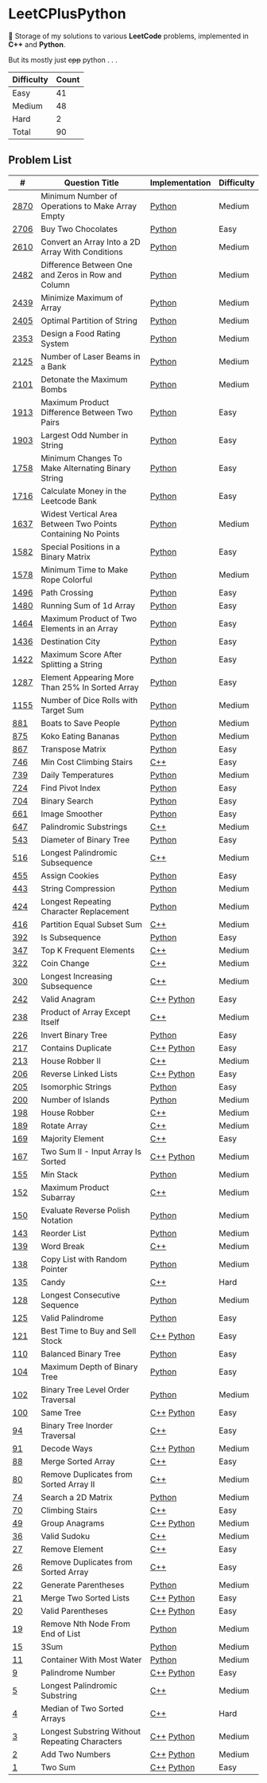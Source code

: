 # LeetCPlusPython

🚀 Storage of my solutions to various **LeetCode** problems, implemented in
**C++** and **Python**.

But its mostly just ~~cpp~~ python . . .

| Difficulty | Count |
|------------|-------|
| Easy       | 41    |
| Medium     | 48    |
| Hard       | 2     |
| Total      | 90    |

## Problem List

| #                                                                                                                                  | Question Title                                               | Implementation                                                                                    | Difficulty |
|------------------------------------------------------------------------------------------------------------------------------------|--------------------------------------------------------------|---------------------------------------------------------------------------------------------------|------------|
| [2870](https://leetcode.com/problems/minimum-number-of-operations-to-make-array-empty/)                                            | Minimum Number of Operations to Make Array Empty             | [Python](./Medium/MinimumNumberofOperationstoMakeArrayEmpty.py)                                   | Medium     |
| [2706](https://leetcode.com/problems/buy-two-chocolates/)                                                                          | Buy Two Chocolates                                           | [Python](./Easy/BuyTwoChocolates.py)                                                              | Easy       |
| [2610](https://leetcode.com/problems/convert-an-array-into-a-2d-array-with-conditions/?envType=daily-question&envId=2024-01-02)    | Convert an Array Into a 2D Array With Conditions             | [Python](./Medium/ConvertAnArrayIntoA2DArrayWithConditions.py)                                    | Medium     |
| [2482](https://leetcode.com/problems/difference-between-ones-and-zeros-in-row-and-column/?envType=daily-question&envId=2023-12-14) | Difference Between One and Zeros in Row and Column           | [Python](./Medium/DifferenceBetweenOneAndZerosInRowAndColumn.py)                                  | Medium     |
| [2439](https://leetcode.com/problems/minimize-maximum-of-array/)                                                                   | Minimize Maximum of Array                                    | [Python](./Medium/MinimizeMaxofArray.py)                                                          | Medium     |
| [2405](https://leetcode.com/problems/optimal-partition-of-string/)                                                                 | Optimal Partition of String                                  | [Python](./Medium/OptimalPartitionofStrings.py)                                                   | Medium     |
| [2353](https://leetcode.com/problems/design-a-food-rating-system/?envType=daily-question&envId=2023-12-17)                         | Design a Food Rating System                                  | [Python](./Medium/DesignAFoodRatingSystem.py)                                                     | Medium     |
| [2125](https://leetcode.com/problems/number-of-laser-beams-in-a-bank/)                                                             | Number of Laser Beams in a Bank                              | [Python](./Medium/NumberofLaserBeamsinaBank.py)                                                   | Medium     |
| [2101](https://leetcode.com/problems/detonate-the-maximum-bombs/)                                                                  | Detonate the Maximum Bombs                                   | [Python](./Medium/DetonateMaxBombs.py)                                                            | Medium     |
| [1913](https://leetcode.com/problems/maximum-product-difference-between-two-pairs/)                                                | Maximum Product Difference Between Two Pairs                 | [Python](./Easy/MaximumProductDifferenceBetweenTwoPairs.py)                                       | Easy       |
| [1903](https://leetcode.com/problems/largest-odd-number-in-string/?envType=daily-question&envId=2023-12-07)                        | Largest Odd Number in String                                 | [Python](./Easy/LargestOddNumberinString.py)                                                      | Easy       |
| [1758](https://leetcode.com/problems/minimum-changes-to-make-alternating-binary-string/)                                           | Minimum Changes To Make Alternating Binary String            | [Python](./Easy/MinimumChangesToMakeAlternatingBinaryString.py)                                   | Easy       |
| [1716](https://leetcode.com/problems/calculate-money-in-leetcode-bank/?envType=daily-question&envId=2023-12-06)                    | Calculate Money in the Leetcode Bank                         | [Python](./Easy/CalculateMoneyinLeetcodeBank.py)                                                  | Easy       |
| [1637](https://leetcode.com/problems/widest-vertical-area-between-two-points-containing-no-points/)                                | Widest Vertical Area Between Two Points Containing No Points | [Python](./Easy/WidestVerticalAreaBetweenTwoPointsContainingNoPoints.py)                          | Medium     |
| [1582](https://leetcode.com/problems/special-positions-in-a-binary-matrix/?envType=daily-question&envId=2023-12-13)                | Special Positions in a Binary Matrix                         | [Python](./Easy/SpecialPositionsInABinaryMatrix.py)                                               | Easy       |
| [1578](https://leetcode.com/problems/minimum-time-to-make-rope-colorful/)                                                          | Minimum Time to Make Rope Colorful                           | [Python](./Medium/MinimumTimeToMakeRopeColorful.py)                                               | Medium     |
| [1496](https://leetcode.com/problems/path-crossing/)                                                                               | Path Crossing                                                | [Python](./Easy/PathCrossing.py)                                                                  | Easy       |
| [1480](https://leetcode.com/problems/running-sum-of-1d-array/)                                                                     | Running Sum of 1d Array                                      | [Python](./Easy/RunningSumofOneDArray.py)                                                         | Easy       |
| [1464](https://leetcode.com/problems/maximum-product-of-two-elements-in-an-array/?envType=daily-question&envId=2023-12-12)         | Maximum Product of Two Elements in an Array                  | [Python](./Easy/MaximumProductofTwoElementsInAnArray.py)                                          | Easy       |
| [1436](https://leetcode.com/problems/destination-city/?envType=daily-question&envId=2023-12-15)                                    | Destination City                                             | [Python](./Easy/DestinationCity.py)                                                               | Easy       |
| [1422](https://leetcode.com/problems/maximum-score-after-splitting-a-string/)                                                      | Maximum Score After Splitting a String                       | [Python](./Easy/MaximumScoreAfterSplittingAString.py)                                             | Easy       |
| [1287](https://leetcode.com/problems/element-appearing-more-than-25-in-sorted-array/?envType=daily-question&envId=2023-12-11)      | Element Appearing More Than 25% In Sorted Array              | [Python](./Easy/ElementsAppearingMoreThan25InSortedArray.py)                                      | Easy       |
| [1155](https://leetcode.com/problems/number-of-dice-rolls-with-target-sum/)                                                        | Number of Dice Rolls with Target Sum                         | [Python](./Medium/NumberofDiceRollswithTargetSum.py)                                              | Medium     |
| [881](https://leetcode.com/problems/boats-to-save-people/?envType=daily-question&envId=2023-09-01)                                 | Boats to Save People                                         | [Python](./Medium/BoatstoSavePeople.py)                                                           | Medium     |
| [875](https://leetcode.com/problems/koko-eating-bananas/)                                                                          | Koko Eating Bananas                                          | [Python](./Medium/KokoEatingBananas.py)                                                           | Medium     |
| [867](https://leetcode.com/problems/transpose-matrix/?envType=daily-question&envId=2023-12-10)                                     | Transpose Matrix                                             | [Python](./Easy/TransposeMatrix.py)                                                               | Easy       |
| [746](https://leetcode.com/problems/min-cost-climbing-stairs/)                                                                     | Min Cost Climbing Stairs                                     | [C++](./Easy/MinCostClimbingStairs.cpp)                                                           | Easy       |
| [739](https://leetcode.com/problems/daily-temperatures/)                                                                           | Daily Temperatures                                           | [Python](./Medium/DailyTemperatures.py)                                                           | Medium     |
| [724](https://leetcode.com/problems/find-pivot-index/?envType=daily-question&envId=2023-09-01)                                     | Find Pivot Index                                             | [Python](./Easy/FindPivotIndex.py)                                                                | Easy       |
| [704](https://leetcode.com/problems/binary-search/)                                                                                | Binary Search                                                | [Python](./Easy/BinarySearch.py)                                                                  | Easy       |
| [661](https://leetcode.com/problems/image-smoother/?envType=daily-question&envId=2023-12-19)                                       | Image Smoother                                               | [Python](./Easy/ImageSmoother.py)                                                                 | Easy       |
| [647](https://leetcode.com/problems/palindromic-substrings/)                                                                       | Palindromic Substrings                                       | [C++](./Medium/PalindromicSubstrings.cpp)                                                         | Medium     |
| [543](https://leetcode.com/problems/diameter-of-binary-tree/)                                                                      | Diameter of Binary Tree                                      | [Python](./Easy/DiameterofBinaryTree.py)                                                          | Easy       |
| [516](https://leetcode.com/problems/longest-palindromic-subsequence/)                                                              | Longest Palindromic Subsequence                              | [C++](./Medium/LongestPalindromicSubsequence.cpp)                                                 | Medium     |
| [455](https://leetcode.com/problems/assign-cookies/)                                                                               | Assign Cookies                                               | [Python](./Easy/AssignCookies.py)                                                                 | Easy       |
| [443](https://leetcode.com/problems/string-compression/)                                                                           | String Compression                                           | [Python](./Medium/StringCompression.py)                                                           | Medium     |
| [424](https://leetcode.com/problems/longest-repeating-character-replacement/)                                                      | Longest Repeating Character Replacement                      | [Python](./Medium/LongestRepeatingCharacterReplacement.py)                                        | Medium     |
| [416](https://leetcode.com/problems/partition-equal-subset-sum/)                                                                   | Partition Equal Subset Sum                                   | [C++](./Medium/PartitionEqualSubsetSum.cpp)                                                       | Medium     |
| [392](https://leetcode.com/problems/is-subsequence/?envType=daily-question&envId=2023-09-01)                                       | Is Subsequence                                               | [Python](./Easy/IsSubsequence.py)                                                                 | Easy       |
| [347](https://leetcode.com/problems/top-k-frequent-elements/)                                                                      | Top K Frequent Elements                                      | [C++](./Medium/TopKFrequentElements.cpp)                                                          | Medium     |
| [322](https://leetcode.com/problems/coin-change/)                                                                                  | Coin Change                                                  | [C++](./Medium/CoinChange.cpp)                                                                    | Medium     |
| [300](https://leetcode.com/problems/longest-increasing-subsequence/)                                                               | Longest Increasing Subsequence                               | [C++](./Medium/LongestIncreasingSubsequence.cpp)                                                  | Medium     |
| [242](https://leetcode.com/problems/valid-anagram/)                                                                                | Valid Anagram                                                | [C++](./Easy/ValidAnagram.cpp) [Python](./Easy/ValidAnagram.py)                                   | Easy       |
| [238](https://leetcode.com/problems/product-of-array-except-self/)                                                                 | Product of Array Except Itself                               | [C++](./Medium/ProductofArrayExceptItself.cpp)                                                    | Medium     |
| [226](https://leetcode.com/problems/invert-binary-tree/)                                                                           | Invert Binary Tree                                           | [Python](./Easy/InvertBinaryTree.py)                                                              | Easy       |
| [217](https://leetcode.com/problems/contains-duplicate/)                                                                           | Contains Duplicate                                           | [C++](./Easy/ContainsDuplicate.cpp) [Python](./Easy/ContainsDuplicates.py)                        | Easy       |
| [213](https://leetcode.com/problems/house-robber-ii/)                                                                              | House Robber II                                              | [C++](./Medium/HouseRobberII.cpp)                                                                 | Medium     |
| [206](https://leetcode.com/problems/reverse-linked-list/)                                                                          | Reverse Linked Lists                                         | [C++](./Easy/ReverseLinkedLists.cpp) [Python](./Easy/ReverseLinkedLists.py)                       | Easy       |
| [205](https://leetcode.com/problems/isomorphic-strings/?envType=daily-question&envId=2023-09-01)                                   | Isomorphic Strings                                           | [Python](./Easy/IsomorphicStrings.py)                                                             | Easy       |
| [200](https://leetcode.com/problems/number-of-islands/)                                                                            | Number of Islands                                            | [Python](./Medium/NumberOfIslands.py)                                                             | Medium     |
| [198](https://leetcode.com/problems/house-robber/)                                                                                 | House Robber                                                 | [C++](./Medium/HouseRobber.cpp)                                                                   | Medium     |
| [189](https://leetcode.com/problems/rotate-array/?envType=study-plan-v2&envId=top-interview-150)                                   | Rotate Array                                                 | [C++](./Medium/RotateArray.cpp)                                                                   | Medium     |
| [169](https://leetcode.com/problems/majority-element/?envType=study-plan-v2&envId=top-interview-150)                               | Majority Element                                             | [C++](./Easy/MajorityElement.cpp)                                                                 | Easy       |
| [167](https://leetcode.com/problems/two-sum-ii-input-array-is-sorted/)                                                             | Two Sum II - Input Array Is Sorted                           | [C++](./Medium/TwoSumII-InputArrayIsSorted.cpp) [Python](./Medium/TwoSumII-InputArrayIsSorted.py) | Medium     |
| [155](https://leetcode.com/problems/min-stack/)                                                                                    | Min Stack                                                    | [Python](./Medium/MinStack.py)                                                                    | Medium     |
| [152](https://leetcode.com/problems/maximum-product-subarray/)                                                                     | Maximum Product Subarray                                     | [C++](./Medium/MaximumProductSubarray.cpp)                                                        | Medium     |
| [150](https://leetcode.com/problems/evaluate-reverse-polish-notation/)                                                             | Evaluate Reverse Polish Notation                             | [Python](./Medium/EvaluateReversePolishNotation.py)                                               | Medium     |
| [143](https://leetcode.com/problems/reorder-list/)                                                                                 | Reorder List                                                 | [Python](./Medium/ReorderList.py)                                                                 | Medium     |
| [139](https://leetcode.com/problems/word-break/)                                                                                   | Word Break                                                   | [C++](./Medium/WordBreak.cpp)                                                                     | Medium     |
| [138](https://leetcode.com/problems/copy-list-with-random-pointer/)                                                                | Copy List with Random Pointer                                | [Python](./Medium/CopyListwithRandomPointer.py)                                                   | Medium     |
| [135](https://leetcode.com/problems/candy/?envType=study-plan-v2&envId=top-interview-150)                                          | Candy                                                        | [C++](./Hard/Candy.cpp)                                                                           | Hard       |
| [128](https://leetcode.com/problems/longest-consecutive-sequence/)                                                                 | Longest Consecutive Sequence                                 | [Python](./Medium/LongestConsecutiveSequence.py)                                                  | Medium     |
| [125](https://leetcode.com/problems/valid-palindrome/)                                                                             | Valid Palindrome                                             | [Python](./Easy/ValidPalindrome.py)                                                               | Easy       |
| [121](https://leetcode.com/problems/best-time-to-buy-and-sell-stock/?envType=study-plan-v2&envId=top-interview-150)                | Best Time to Buy and Sell Stock                              | [C++](./Easy/BestTimeToBuyAndSellStocks.cpp) [Python](./Easy/BestTimeToBuyAndSellStocks.py)       | Easy       |
| [110](https://leetcode.com/problems/balanced-binary-tree/)                                                                         | Balanced Binary Tree                                         | [Python](./Easy/BalancedBinaryTree.py)                                                            | Easy       |
| [104](https://leetcode.com/problems/maximum-depth-of-binary-tree/)                                                                 | Maximum Depth of Binary Tree                                 | [Python](./Easy/MaximumDepthofBinaryTree.py)                                                      | Easy       |
| [102](https://leetcode.com/problems/binary-tree-level-order-traversal/?envType=daily-question&envId=2023-09-01)                    | Binary Tree Level Order Traversal                            | [Python](./Medium/BinaryTreeLevelOrderTraversal.py)                                               | Medium     |
| [100](https://leetcode.com/problems/same-tree/)                                                                                    | Same Tree                                                    | [C++](./Easy/SameTree.cpp) [Python](./Easy/SameTree.py)                                           | Easy       |
| [94](https://leetcode.com/problems/binary-tree-inorder-traversal/)                                                                 | Binary Tree Inorder Traversal                                | [C++](./Easy/BinaryTreeInorderTraversal.cpp)                                                      | Easy       |
| [91](https://leetcode.com/problems/decode-ways/)                                                                                   | Decode Ways                                                  | [C++](./Medium/DecodeWays.cpp) [Python](./Medium/DecodeWays.py)                                   | Medium     |
| [88](https://leetcode.com/problems/merge-sorted-array/?envType=study-plan-v2&envId=top-interview-150)                              | Merge Sorted Array                                           | [C++](./Easy/MergeSortedArray.cpp)                                                                | Easy       |
| [80](https://leetcode.com/problems/remove-duplicates-from-sorted-array-ii/?envType=study-plan-v2&envId=top-interview-150)          | Remove Duplicates from Sorted Array II                       | [C++](./Medium/RemoveDuplicatesFromSortedArrayII.cpp)                                             | Medium     |
| [74](https://leetcode.com/problems/search-a-2d-matrix/)                                                                            | Search a 2D Matrix                                           | [Python](./Medium/SearchA2DMatrix.py)                                                             | Medium     |
| [70](https://leetcode.com/problems/climbing-stairs/)                                                                               | Climbing Stairs                                              | [C++](./Easy/ClimbingStairs.cpp)                                                                  | Easy       |
| [49](https://leetcode.com/problems/group-anagrams/)                                                                                | Group Anagrams                                               | [C++](./Medium/GroupAnagrams.cpp) [Python](./Medium/GroupAnagrams.py)                             | Medium     |
| [36](https://leetcode.com/problems/valid-sudoku/)                                                                                  | Valid Sudoku                                                 | [C++](./Medium/ValidSudoku.cpp)                                                                   | Medium     |
| [27](https://leetcode.com/problems/remove-element/?envType=study-plan-v2&envId=top-interview-150)                                  | Remove Element                                               | [C++](./Easy/RemoveElement.cpp)                                                                   | Easy       |
| [26](https://leetcode.com/problems/remove-duplicates-from-sorted-array/?envType=study-plan-v2&envId=top-interview-150)             | Remove Duplicates from Sorted Array                          | [C++](./Easy/RemoveDuplicatesFromSortedArray.cpp)                                                 | Easy       |
| [22](https://leetcode.com/problems/generate-parentheses/)                                                                          | Generate Parentheses                                         | [Python](./Medium/GenerateParentheses.py)                                                         | Medium     |
| [21](https://leetcode.com/problems/merge-two-sorted-lists/)                                                                        | Merge Two Sorted Lists                                       | [C++](./Easy/MergeTwoSortedLists.cpp) [Python](./Easy/MergeTwoSortedLists.py)                     | Easy       |
| [20](https://leetcode.com/problems/valid-parentheses/)                                                                             | Valid Parentheses                                            | [C++](./Easy/ValidParentheses.cpp) [Python](./Easy/ValidParentheses.py)                           | Easy       |
| [19](https://leetcode.com/problems/remove-nth-node-from-end-of-list/)                                                              | Remove Nth Node From End of List                             | [Python](./Medium/RemoveNthNodefromEndofList.py)                                                  | Medium     |
| [15](https://leetcode.com/problems/3sum/)                                                                                          | 3Sum                                                         | [Python](./Medium/3Sum.py)                                                                        | Medium     |
| [11](https://leetcode.com/problems/container-with-most-water/)                                                                     | Container With Most Water                                    | [Python](./Medium/ContainerWithMostWater.py)                                                      | Medium     |
| [9](https://leetcode.com/problems/palindrome-number/)                                                                              | Palindrome Number                                            | [C++](./Easy/Palindrome.cpp) [Python](./Easy/Palindrome.py)                                       | Easy       |
| [5](https://leetcode.com/problems/longest-palindromic-substring/)                                                                  | Longest Palindromic Substring                                | [C++](./Medium/LongestPalindromicSubstring.cpp)                                                   | Medium     |
| [4](https://leetcode.com/problems/median-of-two-sorted-arrays/?envType=list&envId=rlfab1sc)                                        | Median of Two Sorted Arrays                                  | [C++](./Hard/MedianOfTwoSortedArrays.cpp)                                                         | Hard       |
| [3](https://leetcode.com/problems/longest-substring-without-repeating-characters/)                                                 | Longest Substring Without Repeating Characters               | [C++](./Medium/LongestSubstring.cpp) [Python](./Medium/LongestSubstring.py)                       | Medium     |
| [2](https://leetcode.com/problems/add-two-numbers/)                                                                                | Add Two Numbers                                              | [C++](./Medium/AddTwoNumbers.cpp) [Python](./Medium/AddTwoNumbers.py)                             | Medium     |
| [1](https://leetcode.com/problems/two-sum/)                                                                                        | Two Sum                                                      | [C++](./Easy/TwoSum.cpp) [Python](./Easy/TwoSum.py)                                               | Easy       |

